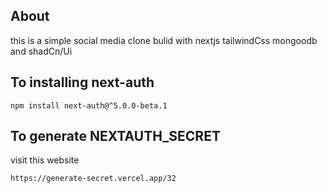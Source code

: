 ## About
this is a simple social media clone bulid with nextjs tailwindCss mongoodb and shadCn/Ui

## To installing next-auth

``` npm install next-auth@^5.0.0-beta.1 ```
## To generate NEXTAUTH_SECRET 
visit this website

``` https://generate-secret.vercel.app/32 ```
